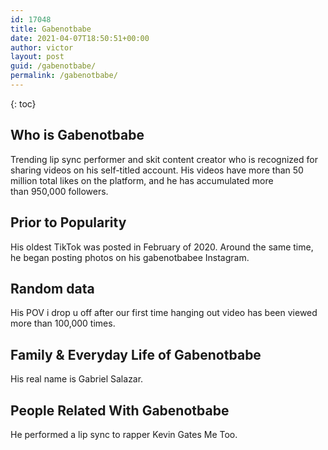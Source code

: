 ```yaml
---
id: 17048
title: Gabenotbabe
date: 2021-04-07T18:50:51+00:00
author: victor
layout: post
guid: /gabenotbabe/
permalink: /gabenotbabe/
---
```



{: toc}


## Who is Gabenotbabe



Trending lip sync performer and skit content creator who is recognized for sharing videos on his self-titled account. His videos have more than 50 million total likes on the platform, and he has accumulated more than 950,000 followers.

                
                
                
## Prior to Popularity



His oldest TikTok was posted in February of 2020. Around the same time, he began posting photos on his gabenotbabee Instagram.

                
                
                
## Random data



His POV i drop u off after our first time hanging out video has been viewed more than 100,000 times. 

                
                
                
## Family & Everyday Life of Gabenotbabe



His real name is Gabriel Salazar.

                
                
                
## People Related With Gabenotbabe



He performed a lip sync to rapper Kevin Gates Me Too. 

                
              
            
          
          
          